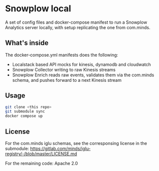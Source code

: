 # Snowplow local 

A set of config files and docker-compose manifest to run a Snowplow Analytics server
locally, with setup replicating the one from com.minds.

## What's inside

The docker-compose.yml manifests does the following:
* Localstack based API mocks for kinesis, dynamodb and cloudwatch
* Snowplow Collector writing to raw Kinesis streams
* Snowplow Enrich reads raw events, validates them via the com.minds schema, and pushes forward to a next Kinesis stream

## Usage

```bash
git clone <this repo>
git submodule sync
docker compose up
```

## License

For the com.minds iglu schemas, see the corresponsing license in the submodule: https://gitlab.com/minds/iglu-registry/-/blob/master/LICENSE.md

For the remaining code: Apache 2.0